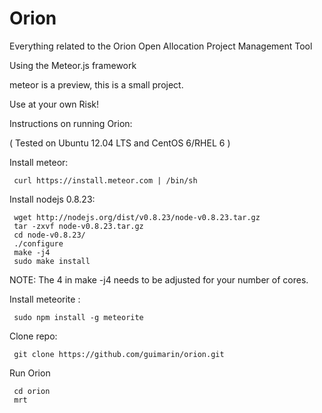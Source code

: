 Orion
=====

Everything related to the Orion Open Allocation Project Management Tool

Using the Meteor.js framework

meteor is a preview, this is a small project.

Use at your own Risk!


Instructions on running Orion:

( Tested on Ubuntu 12.04 LTS and CentOS 6/RHEL 6 )


Install meteor:

     curl https://install.meteor.com | /bin/sh

Install nodejs 0.8.23:

     wget http://nodejs.org/dist/v0.8.23/node-v0.8.23.tar.gz
     tar -zxvf node-v0.8.23.tar.gz
     cd node-v0.8.23/
     ./configure
     make -j4
     sudo make install

  NOTE: The 4 in make -j4 needs to be adjusted for your number of cores.


Install meteorite :

     sudo npm install -g meteorite

Clone repo: 

     git clone https://github.com/guimarin/orion.git

Run Orion

     cd orion
     mrt
